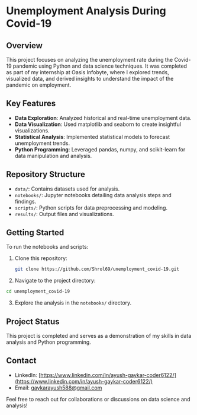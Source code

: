# Unemployment Analysis During Covid-19

## Overview
This project focuses on analyzing the unemployment rate during the Covid-19 pandemic using Python and data science techniques. It was completed as part of my internship at Oasis Infobyte, where I explored trends, visualized data, and derived insights to understand the impact of the pandemic on employment.

## Key Features
- **Data Exploration**: Analyzed historical and real-time unemployment data.
- **Data Visualization**: Used matplotlib and seaborn to create insightful visualizations.
- **Statistical Analysis**: Implemented statistical models to forecast unemployment trends.
- **Python Programming**: Leveraged pandas, numpy, and scikit-learn for data manipulation and analysis.

## Repository Structure
- `data/`: Contains datasets used for analysis.
- `notebooks/`: Jupyter notebooks detailing data analysis steps and findings.
- `scripts/`: Python scripts for data preprocessing and modeling.
- `results/`: Output files and visualizations.

## Getting Started
To run the notebooks and scripts:
1. Clone this repository:
   ```bash
   git clone https://github.com/Shrol69/unemployment_covid-19.git
   ```
2. Navigate to the project directory:
```bash
cd unemployment_covid-19
```
3. Explore the analysis in the `notebooks/` directory.

## Project Status
This project is completed and serves as a demonstration of my skills in data analysis and Python programming.

## Contact
- LinkedIn: [https://www.linkedin.com/in/ayush-gaykar-coder6122/](https://www.linkedin.com/in/ayush-gaykar-coder6122/)
- Email: [gaykarayush588@gmail.com](mailto:gaykarayush588@gmail.com)

Feel free to reach out for collaborations or discussions on data science and analysis!
